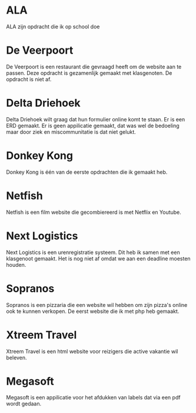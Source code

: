 # ALA
ALA zijn opdracht die ik op school doe

# De Veerpoort
De Veerpoort is een restaurant die gevraagd heeft om de website aan te passen.
Deze opdracht is gezamenlijk gemaakt met klasgenoten. De opdracht is niet af.

# Delta Driehoek
Delta Driehoek wilt graag dat hun formulier online komt te staan. 
Er is een ERD gemaakt. Er is geen appilicatie gemaakt, dat was wel de bedoeling maar door ziek en miscommunitatie is dat niet gelukt.

# Donkey Kong
Donkey Kong is één van de eerste opdrachten die ik gemaakt heb. 

# Netfish
Netfish is een film website die gecombiereerd is met Netflix en Youtube.

# Next Logistics
Next Logistics is een urenregistratie systeem. Dit heb ik samen met een klasgenoot gemaakt. Het is nog niet af omdat we aan een deadline moesten houden.

# Sopranos
Sopranos is een pizzaria die een website wil hebben om zijn pizza's online ook te kunnen verkopen. De eerst website die ik met php heb gemaakt.

# Xtreem Travel
Xtreem Travel is een html website voor reizigers die active vakantie wil beleven.

# Megasoft
Megasoft is een appilicatie voor het afdukken van labels dat via een pdf wordt gedaan.
